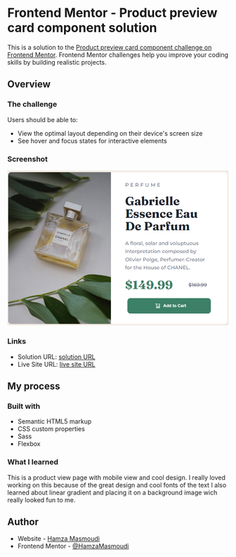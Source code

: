 # Frontend Mentor - Product preview card component solution

This is a solution to the [Product preview card component challenge on Frontend Mentor](https://www.frontendmentor.io/challenges/product-preview-card-component-GO7UmttRfa). Frontend Mentor challenges help you improve your coding skills by building realistic projects.

## Overview

### The challenge

Users should be able to:

- View the optimal layout depending on their device's screen size
- See hover and focus states for interactive elements

### Screenshot

![](/images/Screenshot.png)

### Links

- Solution URL: [ solution URL ](https://www.frontendmentor.io/solutions/product-view-D-8N28jaYg)
- Live Site URL: [ live site URL ](https://product-view-dev.netlify.app/)

## My process

### Built with

- Semantic HTML5 markup
- CSS custom properties
- Sass
- Flexbox

### What I learned

This is a product view page with mobile view and cool design.
I really loved working on this because of the great design and cool fonts of the text
I also learned about linear gradient and placing it on a background image wich really looked fun to me.

## Author

- Website - [Hamza Masmoudi](https://hamzamasmoudi.netlify.app/)
- Frontend Mentor - [@HamzaMasmoudi](https://www.frontendmentor.io/profile/HamzaMasmoudi)
